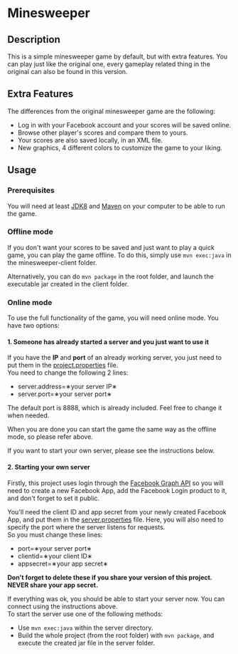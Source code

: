 # Minesweeper

## Description
This is a simple minesweeper game by default, but with extra features. You can play just like the original one, every gameplay related thing in the original can also be found in this version.

## Extra Features
The differences from the original minesweeper game are the following:
* Log in with your Facebook account and your scores will be saved online.
* Browse other player's scores and compare them to yours.
* Your scores are also saved locally, in an XML file.
* New graphics, 4 different colors to customize the game to your liking.

## Usage

### Prerequisites
You will need at least [JDK8](http://www.oracle.com/technetwork/java/javase/downloads/jdk8-downloads-2133151.html) and [Maven](https://maven.apache.org/) on your computer to be able to run the game.

### Offline mode
If you don't want your scores to be saved and just want to play a quick game, you can play the game offline. To do this, simply use 
`mvn exec:java` in the minesweeper-client folder.

Alternatively, you can do `mvn package` in the root folder, and launch the executable jar created in the client folder.

### Online mode

To use the full functionality of the game, you will need online mode. You have two options:


#### 1. Someone has already started a server and you just want to use it
If you have the **IP** and **port** of an already working server, you just need to put them in the [project.properties](/minesweeper-client/src/main/resources/project.properties) file.  
You need to change the following 2 lines:  
* server.address=&#8727;your server IP&#8727;
* server.port=&#8727;your server port&#8727;

The default port is 8888, which is already included. Feel free to change it when needed.


When you are done you can start the game the same way as the offline mode, so please refer above.


If you want to start your own server, please see the instructions below.

#### 2. Starting your own server
Firstly, this project uses login through the [Facebook Graph API](https://developers.facebook.com/docs/graph-api) so you will need to create a new Facebook App, add the Facebook Login product to it, and don't forget to set it public.

You'll need the client ID and app secret from your newly created Facebook App, and put them in the [server.properties](/minesweeper-server/src/main/resources/server.properties) file. Here, you will also need to specify the port where the server listens for requests.  
So you must change these lines:  
* port=&#8727;your server port&#8727;
* clientid=&#8727;your client ID&#8727;
* appsecret=&#8727;your app secret&#8727;

**Don't forget to delete these if you share your version of this project. NEVER share your app secret.**


If everything was ok, you should be able to start your server now. You can connect using the instructions above.  
To start the server use one of the following methods:
* Use `mvn exec:java` within the server directory.
* Build the whole project (from the root folder) with `mvn package`, and execute the created jar file in the server folder.
